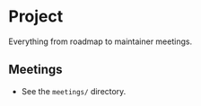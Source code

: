 # Project

Everything from roadmap to maintainer meetings.

## Meetings

- See the `meetings/` directory.
